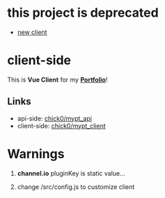 # this project is deprecated
* [new client](https://github.com/chick0/portfolio-client)

# client-side
This is **Vue Client** for my **[Portfolio](https://ch1ck.xyz)**!

## Links
* api-side: [chick0/mypt_api](https://github.com/chick0/mypt_api)
* client-side: [chick0/mypt_client](https://github.com/chick0/mypt_client)


# Warnings

1. **channel.io** pluginKey is static value...

2. change /src/config.js to customize client
